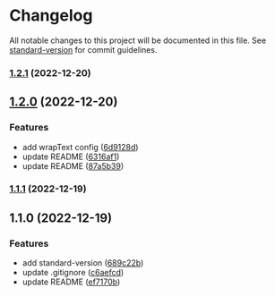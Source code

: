 # Changelog

All notable changes to this project will be documented in this file. See [standard-version](https://github.com/conventional-changelog/standard-version) for commit guidelines.

### [1.2.1](https://codeup.aliyun.com/gupo/node-modules/gupo-xlsx-populate/compare/v1.2.0...v1.2.1) (2022-12-20)

## [1.2.0](https://codeup.aliyun.com/gupo/node-modules/gupo-xlsx-populate/compare/v1.1.1...v1.2.0) (2022-12-20)


### Features

* add wrapText config ([6d9128d](https://codeup.aliyun.com/gupo/node-modules/gupo-xlsx-populate/commit/6d9128ddd20c1093e03044fa695e8d5a0478faca))
* update README ([6316af1](https://codeup.aliyun.com/gupo/node-modules/gupo-xlsx-populate/commit/6316af13aae5c42d3bd9003d8b890eb9a4810c2f))
* update README ([87a5b39](https://codeup.aliyun.com/gupo/node-modules/gupo-xlsx-populate/commit/87a5b394d3492fe2c82db9797ea5b09e31fb0f17))

### [1.1.1](https://codeup.aliyun.com/gupo/node-modules/gupo-xlsx-populate/compare/v1.1.0...v1.1.1) (2022-12-19)

## 1.1.0 (2022-12-19)


### Features

* add standard-version ([689c22b](https://codeup.aliyun.com/gupo/node-modules/gupo-xlsx-populate/commit/689c22bb92dd80e75ec75c4185ab5a1fe3e0a076))
* update .gitignore ([c6aefcd](https://codeup.aliyun.com/gupo/node-modules/gupo-xlsx-populate/commit/c6aefcdc552846dc0cdd8abc1dc417e2aaf6d304))
* update README ([ef7170b](https://codeup.aliyun.com/gupo/node-modules/gupo-xlsx-populate/commit/ef7170b194e953bd73afa1f8cedd3d87cf213f07))
